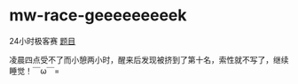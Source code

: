 # mw-race-geeeeeeeeek
24小时极客赛  [题目](https://github.com/yiranFancier/mwrace-2018-geeks-doc)

凌晨四点受不了而小憩两小时，醒来后发现被挤到了第十名，索性就不写了，继续睡觉！￣ω￣=
